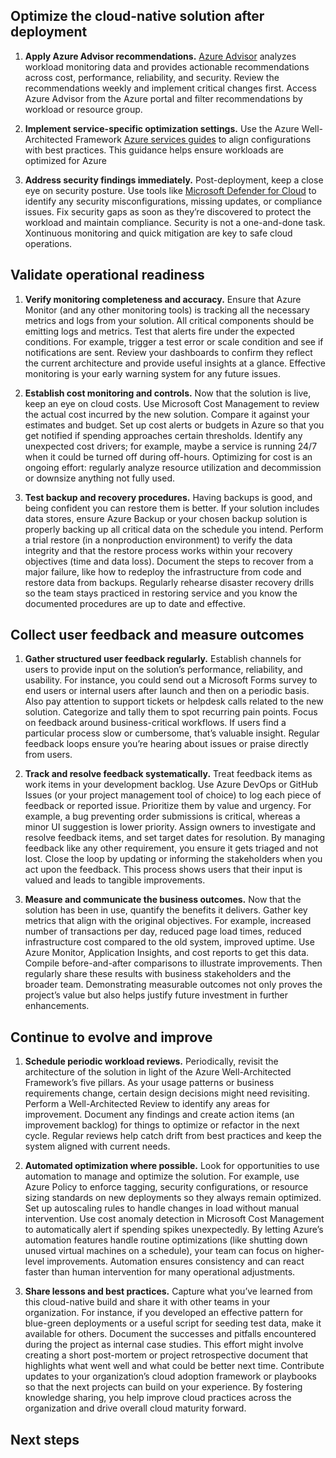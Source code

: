 ## Optimize the cloud-native solution after deployment

1. **Apply Azure Advisor recommendations.** [Azure Advisor](/azure/advisor/advisor-overview) analyzes workload monitoring data and provides actionable recommendations across cost, performance, reliability, and security. Review the recommendations weekly and implement critical changes first. Access Azure Advisor from the Azure portal and filter recommendations by workload or resource group.

2. **Implement service-specific optimization settings.** Use the Azure Well-Architected Framework [Azure services guides](/azure/well-architected/service-guides/?product=popular) to align configurations with best practices. This guidance helps ensure workloads are optimized for Azure

3. **Address security findings immediately.** Post-deployment, keep a close eye on security posture. Use tools like [Microsoft Defender for Cloud](/azure/defender-for-cloud/review-security-recommendations) to identify any security misconfigurations, missing updates, or compliance issues. Fix security gaps as soon as they’re discovered to protect the workload and maintain compliance. Security is not a one-and-done task. Xontinuous monitoring and quick mitigation are key to safe cloud operations.

## Validate operational readiness

1. **Verify monitoring completeness and accuracy.** Ensure that Azure Monitor (and any other monitoring tools) is tracking all the necessary metrics and logs from your solution. All critical components should be emitting logs and metrics. Test that alerts fire under the expected conditions. For example, trigger a test error or scale condition and see if notifications are sent. Review your dashboards to confirm they reflect the current architecture and provide useful insights at a glance. Effective monitoring is your early warning system for any future issues.

2. **Establish cost monitoring and controls.** Now that the solution is live, keep an eye on cloud costs. Use Microsoft Cost Management to review the actual cost incurred by the new solution. Compare it against your estimates and budget. Set up cost alerts or budgets in Azure so that you get notified if spending approaches certain thresholds. Identify any unexpected cost drivers; for example, maybe a service is running 24/7 when it could be turned off during off-hours. Optimizing for cost is an ongoing effort: regularly analyze resource utilization and decommission or downsize anything not fully used.

3. **Test backup and recovery procedures.** Having backups is good, and being confident you can restore them is better. If your solution includes data stores, ensure Azure Backup or your chosen backup solution is properly backing up all critical data on the schedule you intend. Perform a trial restore (in a nonproduction environment) to verify the data integrity and that the restore process works within your recovery objectives (time and data loss). Document the steps to recover from a major failure, like how to redeploy the infrastructure from code and restore data from backups. Regularly rehearse disaster recovery drills so the team stays practiced in restoring service and you know the documented procedures are up to date and effective.

## Collect user feedback and measure outcomes

1. **Gather structured user feedback regularly.** Establish channels for users to provide input on the solution’s performance, reliability, and usability. For instance, you could send out a Microsoft Forms survey to end users or internal users after launch and then on a periodic basis. Also pay attention to support tickets or helpdesk calls related to the new solution. Categorize and tally them to spot recurring pain points. Focus on feedback around business-critical workflows. If users find a particular process slow or cumbersome, that’s valuable insight. Regular feedback loops ensure you’re hearing about issues or praise directly from users.

2. **Track and resolve feedback systematically.** Treat feedback items as work items in your development backlog. Use Azure DevOps or GitHub Issues (or your project management tool of choice) to log each piece of feedback or reported issue. Prioritize them by value and urgency. For example, a bug preventing order submissions is critical, whereas a minor UI suggestion is lower priority. Assign owners to investigate and resolve feedback items, and set target dates for resolution. By managing feedback like any other requirement, you ensure it gets triaged and not lost. Close the loop by updating or informing the stakeholders when you act upon the feedback. This process shows users that their input is valued and leads to tangible improvements.

3. **Measure and communicate the business outcomes.**  Now that the solution has been in use, quantify the benefits it delivers. Gather key metrics that align with the original objectives. For example, increased number of transactions per day, reduced page load times, reduced infrastructure cost compared to the old system, improved uptime. Use Azure Monitor, Application Insights, and cost reports to get this data. Compile before-and-after comparisons to illustrate improvements. Then regularly share these results with business stakeholders and the broader team. Demonstrating measurable outcomes not only proves the project’s value but also helps justify future investment in further enhancements.

## Continue to evolve and improve

1. **Schedule periodic workload reviews.** Periodically, revisit the architecture of the solution in light of the Azure Well-Architected Framework’s five pillars. As your usage patterns or business requirements change, certain design decisions might need revisiting. Perform a Well-Architected Review to identify any areas for improvement. Document any findings and create action items (an improvement backlog) for things to optimize or refactor in the next cycle. Regular reviews help catch drift from best practices and keep the system aligned with current needs.

2. **Automated optimization where possible.** Look for opportunities to use automation to manage and optimize the solution. For example, use Azure Policy to enforce tagging, security configurations, or resource sizing standards on new deployments so they always remain optimized. Set up autoscaling rules to handle changes in load without manual intervention. Use cost anomaly detection in Microsoft Cost Management to automatically alert if spending spikes unexpectedly. By letting Azure’s automation features handle routine optimizations (like shutting down unused virtual machines on a schedule), your team can focus on higher-level improvements. Automation ensures consistency and can react faster than human intervention for many operational adjustments.

3. **Share lessons and best practices.** Capture what you’ve learned from this cloud-native build and share it with other teams in your organization. For instance, if you developed an effective pattern for blue-green deployments or a useful script for seeding test data, make it available for others. Document the successes and pitfalls encountered during the project as internal case studies. This effort might involve creating a short post-mortem or project retrospective document that highlights what went well and what could be better next time. Contribute updates to your organization’s cloud adoption framework or playbooks so that the next projects can build on your experience. By fostering knowledge sharing, you help improve cloud practices across the organization and drive overall cloud maturity forward.

## Next steps


